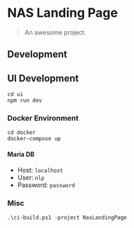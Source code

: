 # NAS Landing Page

> An awesome project.

## Development

## UI Development

```shell
cd ui
npm run dev
```

### Docker Environment

```shell
cd docker
docker-compose up
```

#### Maria DB

- Host: `localhost`
- User: `nlp`
- Password: `password`

### Misc

```shell
.\ci-build.ps1 -project NasLandingPage
```
